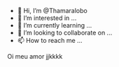 - 👋 Hi, I’m @Thamaralobo
- 👀 I’m interested in ...
- 🌱 I’m currently learning ...
- 💞️ I’m looking to collaborate on ...
- 📫 How to reach me ...

<!---
Thamaralobo/Thamaralobo is a ✨ special ✨ repository because its `README.md` (this file) appears on your GitHub profile.
You can click the Preview link to take a look at your changes.
--->Oi meu amor jjkkkk

